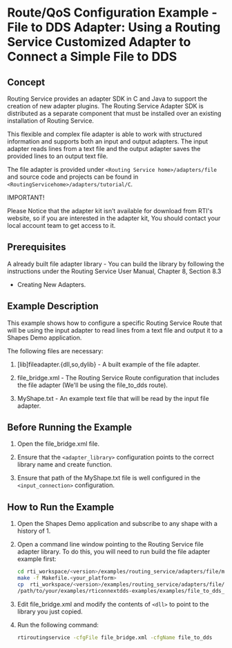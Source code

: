 # Route/QoS Configuration Example - File to DDS Adapter: Using a Routing Service Customized Adapter to Connect a Simple File to DDS

## Concept

Routing Service provides an adapter SDK in C and Java to support the creation
of new adapter plugins. The Routing Service Adapter SDK is distributed as a
separate component that must be installed over an existing installation of
Routing Service.

This flexible and complex file adapter is able to work with structured
information and supports both an input and output adapters. The input adapter
reads lines from a text file and the output adapter saves the provided lines to
an output text file.

The file adapter is provided under `<Routing Service home>/adapters/file` and
source code and projects can be found in
`<RoutingServicehome>/adapters/tutorial/C`.

IMPORTANT!

Please Notice that the adapter kit isn’t available for download from RTI's
website, so if you are interested in the adapter kit, You should contact your
local account team to get access to it.

## Prerequisites

A already built file adapter library - You can build the library by following
the instructions under the Routing Service User Manual, Chapter 8, Section 8.3

- Creating New Adapters.

## Example Description

This example shows how to configure a specific Routing Service Route that will
be using the input adapter to read lines from a text file and output it to a
Shapes Demo application.

The following files are necessary:

1.  [lib]fileadapter.{dll,so,dylib} - A built example of the file adapter.

2.  file_bridge.xml - The Routing Service Route configuration that includes the
    file adapter (We'll be using the file_to_dds route).

3.  MyShape.txt - An example text file that will be read by the input file
    adapter.

## Before Running the Example

1.  Open the file_bridge.xml file.

2.  Ensure that the `<adapter_library>` configuration points to the correct
    library name and create function.

3.  Ensure that path of the MyShape.txt file is well configured in the
    `<input_connection>` configuration.

## How to Run the Example

1.  Open the Shapes Demo application and subscribe to any shape with a history
     of 1.

2.  Open a command line window pointing to the Routing Service file adapter
    library. To do this, you will need to run build the file adapter example
    first:

    ```sh
    cd rti_workspace/<version>/examples/routing_service/adapters/file/make
    make -f Makefile.<your_platform>
    cp  rti_workspace/<version>/examples/routing_service/adapters/file/[lib]fileadapter.{dll,so,dylib} \
    /path/to/your/examples/rticonnextdds-examples/examples/file_to_dds_configuration
    ```

3.  Edit file_bridge.xml and modify the contents of `<dll>` to point to the
    library you just copied.

4.  Run the following command:

    ```sh
    rtiroutingservice -cfgFile file_bridge.xml -cfgName file_to_dds
    ```
